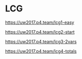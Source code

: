 # LCG

https://uw2017.p4.team/lcg1-easy

https://uw2017.p4.team/lcg2-start

https://uw2017.p4.team/lcg3-2vars

https://uw2017.p4.team/lcg4-totals
